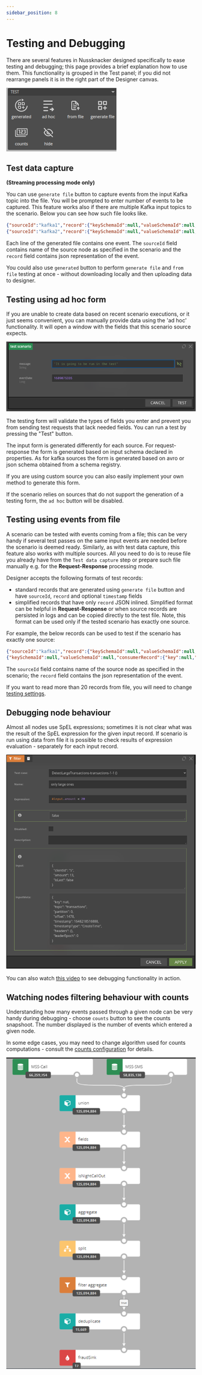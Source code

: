 ```yaml
---
sidebar_position: 8
---
```


# Testing and Debugging

There are several features in Nussknacker designed specifically to ease testing and debugging; this page provides a brief explanation how to use them. This functionality is grouped in the Test panel; if you did not rearrange panels it is in the right part of the Designer canvas. 

![alt_text](img/testPanel.png "Designer Test panel")


## Test data capture
**(Streaming processing mode only)**

You can use `generate file` button to capture events from the input Kafka topic into the file. You will be prompted to enter number of events to be captured. This feature works also if there are multiple Kafka input topics to the scenario.
Below you can see how such file looks like.
```json
{"sourceId":"kafka1","record":{"keySchemaId":null,"valueSchemaId":null,"consumerRecord":{"key":null,"value":{"clientId":"4","amount":30,"eventDate":1674548921},"topic":"transactions","partition":0,"offset":58209,"timestamp":1674548933921,"timestampType":"CreateTime","headers":{},"leaderEpoch":0}},"timestamp":1674548933921}
{"sourceId":"kafka2","record":{"keySchemaId":null,"valueSchemaId":null,"consumerRecord":{"key":null,"value":{"clientId":"4","amount":30,"eventDate":1674548921},"topic":"transactions","partition":0,"offset":58209,"timestamp":1674548933921,"timestampType":"CreateTime","headers":{},"leaderEpoch":0}},"timestamp":1674548933921}
```
Each line of the generated file contains one event. The `sourceId` field contains name of the source node as specified in the scenario and the `record` field contains json representation of the event. 

You could also use `generated` button to perform `generate file` and `from file` testing at once - without downloading locally and then uploading data to designer.

## Testing using ad hoc form

If you are unable to create data based on recent scenario executions, or it just seems convenient, you can manually provide data using the 'ad hoc' functionality.
It will open a window with the fields that this scenario source expects.

![alt_text](img/testScenario.png "Designer Test panel")

The testing form will validate the types of fields you enter and prevent you from sending test requests that lack needed fields.
You can run a test by pressing the "Test" button.

The input form is generated differently for each source. 
For request-response the form is generated based on input schema declared in properties. 
As for kafka sources the form is generated based on avro or json schema obtained from a schema registry.

If you are using custom source you can also easily implement your own method to generate this form. 

If the scenario relies on sources that do not support the generation of a testing form, the `ad hoc` button will be disabled.

## Testing using events from file

A scenario can be tested with events coming from a file; this can be very handy if several test passes on the same input events are needed before the scenario is deemed ready. Similarly, as with test data capture, this feature also works with multiple sources.
All you need to do is to reuse file you already have from the `Test data capture` step or prepare such file manually e.g. for the **Request-Response** processing mode.

Designer accepts the following formats of test records:
- standard records that are generated using `generate file` button and have `sourceId`, `record` and optional `timestamp` fields
- simplified records that have only `record` JSON inlined. Simplified format can be helpful in **Request-Response**
  or when source records are persisted in logs and can be copied directly to the test file. Note, this format can be
  used only if the tested scenario has exactly one source.

For example, the below records can be used to test if the scenario has exactly one source:
```json
{"sourceId":"kafka1","record":{"keySchemaId":null,"valueSchemaId":null,"consumerRecord":{"key":null,"value":{"clientId":"4","amount":30,"eventDate":1674548921},"topic":"transactions","partition":0,"offset":58209,"timestamp":1674548933921,"timestampType":"CreateTime","headers":{},"leaderEpoch":0}},"timestamp":1674548933921}
{"keySchemaId":null,"valueSchemaId":null,"consumerRecord":{"key":null,"value":{"clientId":"4","amount":30,"eventDate":1674548921},"topic":"transactions","partition":0,"offset":58209,"timestamp":1674548933921,"timestampType":"CreateTime","headers":{},"leaderEpoch":0}}
```
The `sourceId` field contains name of the source node as specified in the scenario; the `record` field contains the json representation of the event. 


If you want to read more than 20 records from file, you will need to change [testing settings](../installation_configuration_guide/DesignerConfiguration.md#testing).


## Debugging node behaviour 

Almost all nodes use SpEL expressions; sometimes it is not clear what was the result of the SpEL expression for the given input record. If scenario is run using data from file it is possible to check results of expression evaluation - separately for each input record. 

![alt_text](img/nodeDebugging.png "Debugging a node") 

You can also watch [this video](/quickstart/flink#correcting-errors) to see debugging functionality in action.


## Watching nodes filtering behaviour with counts

Understanding how many events passed through a given node can be very handy during debugging - choose `counts` button to see the counts snapshoot. The number displayed is the number of events which entered a given node. 

In some edge cases, you may need to change algorithm used for counts computations - consult the [counts configuration](../installation_configuration_guide/DesignerConfiguration.md#counts) for details.

![alt_text](img/Counts.png "Watching nodes filtering behaviour")
